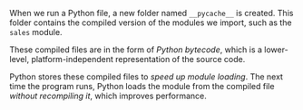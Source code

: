 When we run a Python file, a new folder named `__pycache__` is created. This folder contains the compiled version of the modules we import, such as the `sales` module.

These compiled files are in the form of _Python bytecode_, which is a lower-level, platform-independent representation of the source code.

Python stores these compiled files to _speed up module loading_. The next time the program runs, Python loads the module from the compiled file _without recompiling it_, which improves performance.
